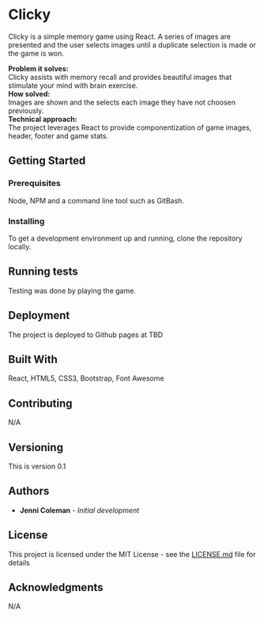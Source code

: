 # Clicky
Clicky is a simple memory game using React. A series of images are presented and the user selects images until a duplicate selection is made or the game is won.

**Problem it solves:** \
Clicky assists with memory recall and provides beautiful images that stimulate your mind with brain exercise. \
**How solved:** \
Images are shown and the selects each image they have not choosen previously. \
**Technical approach:** \
The project leverages React to provide componentization of game images, header, footer and game stats.

## Getting Started
 
### Prerequisites

Node, NPM and a command line tool such as GitBash.

### Installing

To get a development environment up and running, clone the repository locally.

## Running tests

Testing was done by playing the game.

## Deployment

The project is deployed to Github pages at TBD

## Built With

React, HTML5, CSS3, Bootstrap, Font Awesome

## Contributing

N/A

## Versioning

This is version 0.1

## Authors

* **Jenni Coleman** - *Initial development*

## License

This project is licensed under the MIT License - see the [LICENSE.md](LICENSE.md) file for details

## Acknowledgments

N/A